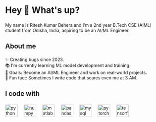 <h1 align="left">Hey 👋 What's up?</h1>

###

<p align="left">My name is Ritesh Kumar Behera and I’m a 2nd year B.Tech CSE (AIML) student from Odisha, India, aspiring to be an AI/ML Engineer.</p>

###

<h2 align="left">About me</h2>

###

<p align="left">✨ Creating bugs since 2023.<br>📚 I'm currently learning ML model development and training.<br>🎯 Goals: Become an AI/ML Engineer and work on real-world projects.<br>🎲 Fun fact: Sometimes I write code that scares even me at 3 AM.</p>

###

<h2 align="left">I code with</h2>

###

<div align="left">
  <img src="https://cdn.jsdelivr.net/gh/devicons/devicon/icons/python/python-original.svg" height="40" alt="python logo"  />
  <img width="12" />
  <img src="https://cdn.jsdelivr.net/gh/devicons/devicon/icons/numpy/numpy-original.svg" height="40" alt="numpy logo"  />
  <img width="12" />
  <img src="https://cdn.jsdelivr.net/gh/devicons/devicon/icons/matlab/matlab-original.svg" height="40" alt="matlab logo"  />
  <img width="12" />
  <img src="https://cdn.jsdelivr.net/gh/devicons/devicon/icons/pandas/pandas-original.svg" height="40" alt="pandas logo"  />
  <img width="12" />
  <img src="https://cdn.jsdelivr.net/gh/devicons/devicon/icons/mysql/mysql-original.svg" height="40" alt="mysql logo"  />
  <img width="12" />
  <img src="https://cdn.jsdelivr.net/gh/devicons/devicon/icons/pytorch/pytorch-original.svg" height="40" alt="pytorch logo"  />
  <img width="12" />
  <img src="https://cdn.jsdelivr.net/gh/devicons/devicon/icons/tensorflow/tensorflow-original.svg" height="40" alt="tensorflow logo"  />
</div>

###